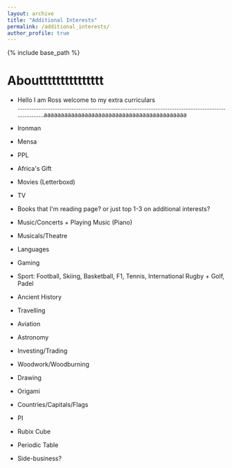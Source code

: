 ```yaml
---
layout: archive
title: "Additional Interests"
permalink: /additional_interests/
author_profile: true
---
```


{% include base_path %}

Abouttttttttttttttt
======
* Hello I am Ross welcome to my extra curriculars ......................................................................................................................................aaaaaaaaaaaaaaaaaaaaaaaaaaaaaaaaaaaaaaaaaa

* Ironman
* Mensa
* PPL
* Africa's Gift

* Movies (Letterboxd)
* TV
* Books that I'm reading page? or just top 1-3 on additional interests?
* Music/Concerts + Playing Music (Piano)
* Musicals/Theatre
* Languages
* Gaming

* Sport: Football, Skiing, Basketball, F1, Tennis, International Rugby + Golf, Padel
* Ancient History
* Travelling
* Aviation
* Astronomy
* Investing/Trading
* Woodwork/Woodburning
* Drawing
* Origami

* Countries/Capitals/Flags
* PI 
* Rubix Cube
* Periodic Table

* Side-business?